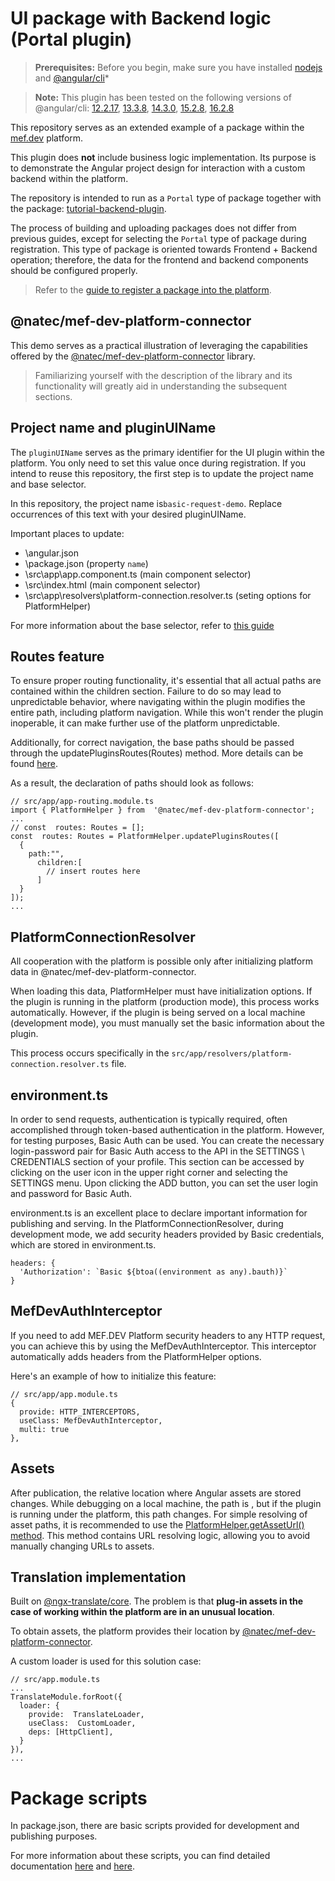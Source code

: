 
# UI package with Backend logic (Portal plugin)
> **Prerequisites:** Before you begin, make sure you have installed [nodejs](https://nodejs.org) and [@angular/cli](https://www.npmjs.com/package/@angular/cli)*

> **Note:** This plugin has been tested on the following versions of @angular/cli: [12.2.17](https://www.npmjs.com/package/@angular/cli/v/12.2.17 "12.2.17"), [13.3.8](https://www.npmjs.com/package/@angular/cli/v/13.3.8 "13.3.8"), [14.3.0](https://www.npmjs.com/package/@angular/cli/v/14.2.11 "14.3.0"), [15.2.8](https://www.npmjs.com/package/@angular/cli/v/15.2.8 "15.2.8"), [16.2.8](https://www.npmjs.com/package/@angular/cli/v/16.2.8 "16.2.8")

This repository serves as an extended example of a package within the [mef.dev](https://mef.dev/) platform.

This plugin does **not** include business logic implementation. Its purpose is to demonstrate the Angular project design for interaction with a custom backend within the platform.

The repository is intended to run as a `Portal` type of package together with the package: [tutorial-backend-plugin](https://github.com/mef-dev/tutorial-backend-plugin).

The process of building and uploading packages does not differ from previous guides, except for selecting the `Portal` type of package during registration. This type of package is oriented towards Frontend + Backend operation; therefore, the data for the frontend and backend components should be configured properly.

> Refer to the [guide to register a package into the platform](https://mef.dev/dev_guides/upload_ui_plugin.md).


## @natec/mef-dev-platform-connector
This demo serves as a practical illustration of leveraging the capabilities offered by the [@natec/mef-dev-platform-connector](https://www.npmjs.com/package/@natec/mef-dev-platform-connector) library. 

>Familiarizing yourself with the description of the library and its functionality will greatly aid in understanding the subsequent sections.

## Project name and pluginUIName

The `pluginUIName` serves as the primary identifier for the UI plugin within the platform. You only need to set this value once during registration. If you intend to reuse this repository, the first step is to update the project name and base selector.

In this repository, the project name is`basic-request-demo`. Replace occurrences of this text with your desired pluginUIName.

Important places to update:
* \angular.json
* \package.json (property `name`)
* \src\app\app.component.ts (main component selector)
* \src\index.html (main component selector)
* \src\app\resolvers\platform-connection.resolver.ts (seting options for PlatformHelper)

For more information about the base selector, refer to [this guide](https://mef.dev/dev_guides/first_ui_plugin.md#3-changing-the-base-selector)

## Routes feature

To ensure proper routing functionality, it's essential that all actual paths are contained within the children section. Failure to do so may lead to unpredictable behavior, where navigating within the plugin modifies the entire path, including platform navigation. While this won't render the plugin inoperable, it can make further use of the platform unpredictable.

Additionally, for correct navigation, the base paths should be passed through the updatePluginsRoutes(Routes) method. More details can be found [here](https://mef.dev/dev_guides/first_ui_plugin.md#4-routing-changes).

As a result, the declaration of paths should look as follows:
```
// src/app/app-routing.module.ts
import { PlatformHelper } from  '@natec/mef-dev-platform-connector';
...
// const  routes: Routes = [];
const  routes: Routes = PlatformHelper.updatePluginsRoutes([
  {
    path:"",
      children:[
        // insert routes here
      ]
  }
]);
...
```

## PlatformConnectionResolver

All cooperation with the platform is possible only after initializing platform data in @natec/mef-dev-platform-connector.

When loading this data, PlatformHelper must have initialization options. If the plugin is running in the platform (production mode), this process works automatically. However, if the plugin is being served on a local machine (development mode), you must manually set the basic information about the plugin.

This process occurs specifically in the `src/app/resolvers/platform-connection.resolver.ts` file.

## environment.ts 

In order to send requests, authentication is typically required, often accomplished through token-based authentication in the platform. However, for testing purposes, Basic Auth can be used. You can create the necessary login-password pair for Basic Auth access to the API in the SETTINGS \ CREDENTIALS section of your profile. This section can be accessed by clicking on the user icon in the upper right corner and selecting the SETTINGS menu. Upon clicking the ADD button, you can set the user login and password for Basic Auth.

environment.ts is an excellent place to declare important information for publishing and serving. In the PlatformConnectionResolver, during development mode, we add security headers provided by Basic credentials, which are stored in environment.ts.

```
headers: {
  'Authorization': `Basic ${btoa((environment as any).bauth)}`
}
```
## MefDevAuthInterceptor

If you need to add MEF.DEV Platform security headers to any HTTP request, you can achieve this by using the MefDevAuthInterceptor. This interceptor automatically adds headers from the PlatformHelper options.

Here's an example of how to initialize this feature:

```
// src/app/app.module.ts
{
  provide: HTTP_INTERCEPTORS,
  useClass: MefDevAuthInterceptor,
  multi: true
},
```

## Assets
After publication, the relative location where Angular assets are stored changes. While debugging on a local machine, the path is \, but if the plugin is running under the platform, this path changes. For simple resolving of asset paths, it is recommended to use the [PlatformHelper.getAssetUrl() method](https://www.npmjs.com/package/@natec/mef-dev-platform-connector#general-methods). This method contains URL resolving logic, allowing you to avoid manually changing URLs to assets.

## Translation implementation

Built on [@ngx-translate/core](https://www.npmjs.com/package/@ngx-translate/core). The problem is that **plug-in assets in the case of working within the platform are in an unusual location**.

To obtain assets, the platform provides their location by [@natec/mef-dev-platform-connector](https://www.npmjs.com/package/@natec/mef-dev-platform-connector).

A custom loader is used for this solution case:
```
// src/app.module.ts
...
TranslateModule.forRoot({
  loader: {
    provide:  TranslateLoader,
    useClass:  CustomLoader,
    deps: [HttpClient],
  }
}),
...
```

# Package scripts

In package.json, there are basic scripts provided for development and publishing purposes.

For more information about these scripts, you can find detailed documentation [here](https://www.npmjs.com/package/@natec/mef-dev-platform-connector#scripts) and [here](https://mef.dev/dev_guides/first_ui_plugin.md#7-build-and-deploy).
